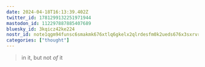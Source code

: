 ```yaml
---
date: 2024-04-18T16:13:39.402Z
twitter_id: 1781299132251971944
mastodon_id: 112297887885407689
bluesky_id: 3kqicz42ke224
nostr_id: note1qgm94funsc6smakmk676xtlq6gkelx2qlrdesfm0k2ueds676x3sxrvrkk
categories: ["thought"]
---
```

> in it, but not *of* it
